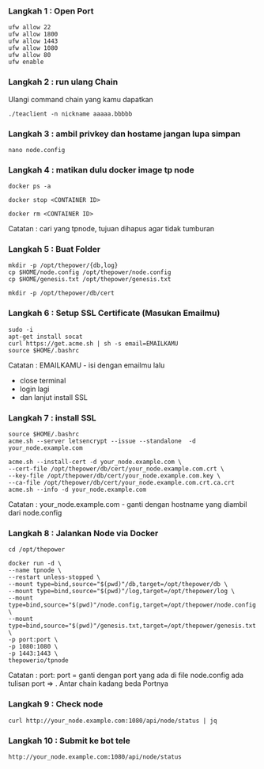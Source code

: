 
### Langkah 1 : Open Port

```
ufw allow 22
ufw allow 1800
ufw allow 1443
ufw allow 1080
ufw allow 80
ufw enable
```

### Langkah 2 : run ulang Chain
Ulangi command chain yang kamu dapatkan
```
./teaclient -n nickname aaaaa.bbbbb
```

### Langkah 3 : ambil privkey dan hostame jangan lupa simpan
```
nano node.config
```

### Langkah 4 : matikan dulu docker image tp node
```
docker ps -a
```

```
docker stop <CONTAINER ID>
```

```
docker rm <CONTAINER ID>
```

Catatan : cari <CONTAINER ID> yang tpnode, tujuan dihapus agar tidak tumburan

### Langkah 5 : Buat Folder

```
mkdir -p /opt/thepower/{db,log}
cp $HOME/node.config /opt/thepower/node.config
cp $HOME/genesis.txt /opt/thepower/genesis.txt
```

```
mkdir -p /opt/thepower/db/cert
```

### Langkah 6 : Setup SSL Certificate (Masukan Emailmu)

```
sudo -i
apt-get install socat
curl https://get.acme.sh | sh -s email=EMAILKAMU
source $HOME/.bashrc
```

Catatan : EMAILKAMU - isi dengan emailmu lalu
- close terminal
- login lagi
- dan lanjut install SSL

### Langkah 7 : install SSL

```
source $HOME/.bashrc
acme.sh --server letsencrypt --issue --standalone  -d your_node.example.com
```

```
acme.sh --install-cert -d your_node.example.com \
--cert-file /opt/thepower/db/cert/your_node.example.com.crt \
--key-file /opt/thepower/db/cert/your_node.example.com.key \
--ca-file /opt/thepower/db/cert/your_node.example.com.crt.ca.crt
acme.sh --info -d your_node.example.com
```

Catatan : your_node.example.com - ganti dengan hostname yang diambil dari node.config

### Langkah 8 : Jalankan Node via Docker
```
cd /opt/thepower
```

```
docker run -d \
--name tpnode \
--restart unless-stopped \
--mount type=bind,source="$(pwd)"/db,target=/opt/thepower/db \
--mount type=bind,source="$(pwd)"/log,target=/opt/thepower/log \
--mount type=bind,source="$(pwd)"/node.config,target=/opt/thepower/node.config \
--mount type=bind,source="$(pwd)"/genesis.txt,target=/opt/thepower/genesis.txt \
-p port:port \
-p 1080:1080 \
-p 1443:1443 \
thepowerio/tpnode
```

Catatan : port: port = ganti dengan port yang ada di file node.config ada tulisan port => . Antar chain kadang beda Portnya

### Langkah 9 : Check node

```
curl http://your_node.example.com:1080/api/node/status | jq
```

### Langkah 10 : Submit ke bot tele

```
http://your_node.example.com:1080/api/node/status
```


